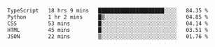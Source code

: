 <!--START_SECTION:waka-->

```txt
TypeScript   18 hrs 9 mins   █████████████████████░░░░   84.35 %
Python       1 hr 2 mins     █▒░░░░░░░░░░░░░░░░░░░░░░░   04.85 %
CSS          53 mins         █░░░░░░░░░░░░░░░░░░░░░░░░   04.14 %
HTML         45 mins         █░░░░░░░░░░░░░░░░░░░░░░░░   03.51 %
JSON         22 mins         ▒░░░░░░░░░░░░░░░░░░░░░░░░   01.76 %
```

<!--END_SECTION:waka-->

